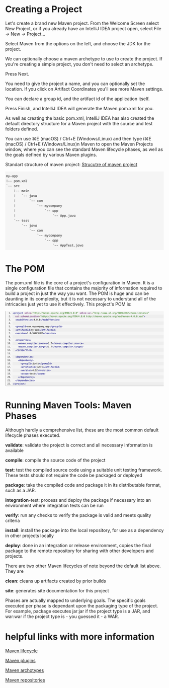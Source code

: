 # Creating a Project

Let's create a brand new Maven project. From the Welcome Screen select New Project, or if you already have an IntelliJ IDEA project open, select File -> New -> Project...

Select Maven from the options on the left, and choose the JDK for the project.

We can optionally choose a maven archetype to use to create the project. If you're creating a simple project, you don't need to select an archetype.

Press Next.

You need to give the project a name, and you can optionally set the location. If you click on Artifact Coordinates you'll see more Maven settings.

You can declare a group id, and the artifact id of the application itself.

Press Finish, and IntelliJ IDEA will generate the Maven pom.xml for you.

As well as creating the basic pom.xml, IntelliJ IDEA has also created the default directory structure for a Maven project with the source and test folders defined.

You can use ⌘E (macOS) / Ctrl+E (Windows/Linux) and then type i⌘E (macOS) / Ctrl+E (Windows/Linux)n Maven to open the Maven Projects window, where you can see the standard Maven lifecycle phases, as well as the goals defined by various Maven plugins.

Standart structure of maven project: [Strucutre of maven project ](https://maven.apache.org/guides/introduction/introduction-to-the-standard-directory-layout.html)

<img src='./Structure.png' >

# The POM 

The pom.xml file is the core of a project's configuration in Maven. It is a single configuration file that contains the majority of information required to build a project in just the way you want. The POM is huge and can be daunting in its complexity, but it is not necessary to understand all of the intricacies just yet to use it effectively. This project's POM is:

<img src='./Pom.png' >

# Running Maven Tools: Maven Phases

Although hardly a comprehensive list, these are the most common default lifecycle phases executed.

**validate**: validate the project is correct and all necessary information is available

**compile**: compile the source code of the project

**test**: test the compiled source code using a suitable unit testing framework. These tests should not require the code be packaged or deployed

**package**: take the compiled code and package it in its distributable format, such as a JAR.

**integration**-test: process and deploy the package if necessary into an environment where integration tests can be run

**verify**: run any checks to verify the package is valid and meets quality criteria

**install**: install the package into the local repository, for use as a dependency in other projects locally

**deploy**: done in an integration or release environment, copies the final package to the remote repository for sharing with other developers and projects.

There are two other Maven lifecycles of note beyond the default list above. They are

**clean**: cleans up artifacts created by prior builds

**site**: generates site documentation for this project

Phases are actually mapped to underlying goals. The specific goals executed per phase is dependant upon the packaging type of the project. For example, package executes jar:jar if the project type is a JAR, and war:war if the project type is - you guessed it - a WAR.

# helpful links with more information

[Maven lifecycle ](https://maven.apache.org/guides/introduction/introduction-to-the-lifecycle.html)

[Maven plugins ](https://maven.apache.org/guides/mini/guide-configuring-plugins.html)

[Maven archotypes ](https://maven.apache.org/guides/introduction/introduction-to-archetypes.html)

[Maven repositories ](https://maven.apache.org/guides/introduction/introduction-to-repositories.html)
